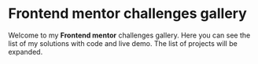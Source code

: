 # Frontend mentor challenges gallery

Welcome to my **Frontend mentor** challenges gallery. Here you can see the list of my solutions with code and live demo.
The list of projects will be expanded.
